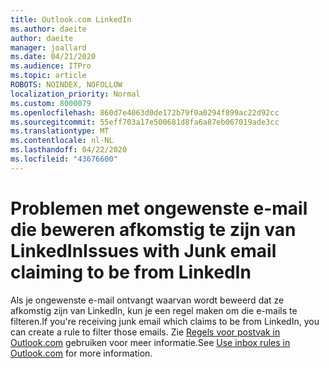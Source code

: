 ```yaml
---
title: Outlook.com LinkedIn
ms.author: daeite
author: daeite
manager: joallard
ms.date: 04/21/2020
ms.audience: ITPro
ms.topic: article
ROBOTS: NOINDEX, NOFOLLOW
localization_priority: Normal
ms.custom: 8000079
ms.openlocfilehash: 860d7e4063d0de172b79f0a0294f899ac22d92cc
ms.sourcegitcommit: 55eff703a17e500681d8fa6a87eb067019ade3cc
ms.translationtype: MT
ms.contentlocale: nl-NL
ms.lasthandoff: 04/22/2020
ms.locfileid: "43676600"
---
```

# <a name="issues-with-junk-email-claiming-to-be-from-linkedin"></a><span data-ttu-id="595b6-102">Problemen met ongewenste e-mail die beweren afkomstig te zijn van LinkedIn</span><span class="sxs-lookup"><span data-stu-id="595b6-102">Issues with Junk email claiming to be from LinkedIn</span></span>

<span data-ttu-id="595b6-103">Als je ongewenste e-mail ontvangt waarvan wordt beweerd dat ze afkomstig zijn van LinkedIn, kun je een regel maken om die e-mails te filteren.</span><span class="sxs-lookup"><span data-stu-id="595b6-103">If you're receiving junk email which claims to be from LinkedIn, you can create a rule to filter those emails.</span></span>
<span data-ttu-id="595b6-104">Zie [Regels voor postvak in Outlook.com](https://aka.ms/OutlookComInboxRules) gebruiken voor meer informatie.</span><span class="sxs-lookup"><span data-stu-id="595b6-104">See [Use inbox rules in Outlook.com](https://aka.ms/OutlookComInboxRules) for more information.</span></span>


